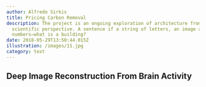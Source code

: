 ```yaml
---
author: Alfredo Sirkis
title: Pricing Carbon Removal
description: The project is an ongoing exploration of architecture from a data
  scientific perspective. A sentence if a string of letters, an image a grid of
  numbers—what is a building?
date: 2018-05-29T13:50:44.015Z
illustration: /images/11.jpg
category: text
---
```

##  Deep Image Reconstruction From Brain Activity